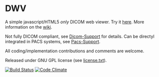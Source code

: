 DWV
===

A simple javascript/HTML5 _only_ DICOM web viewer. Try it [here](http://ivmartel.github.io/dwv/). 
More information on the [wiki](https://github.com/ivmartel/dwv/wiki).

Not fully DICOM compliant, 
see [Dicom-Support](https://github.com/ivmartel/dwv/wiki/Dicom-Support) for details. Can be directyl integrated in PACS systems, see [Pacs-Support](https://github.com/ivmartel/dwv/wiki/Pacs-Support).

All coding/implementation contributions and comments are welcome.

Released under GNU GPL license (see [license.txt](license.txt)). 

[![Build Status](https://travis-ci.org/ivmartel/dwv.png)](https://travis-ci.org/ivmartel/dwv) [![Code Climate](https://codeclimate.com/github/ivmartel/dwv.png)](https://codeclimate.com/github/ivmartel/dwv)
